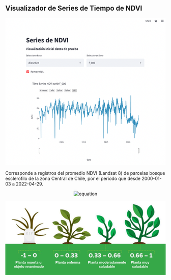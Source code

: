 ## Visualizador de Series de Tiempo de NDVI

![](images/app_img.png)

Corresponde a registros del promedio NDVI (Landsat 8) de parcelas bosque esclerofilo de la zona Central de Chile, por el periodo que desde 2000-01-03 a 2022-04-29.

<center>

![equation](http://latex.codecogs.com/gif.latex?NDVI=\frac{NIR-RED}{NIR+RED})

</center>

![](images/descp_ndvi.jpeg)
